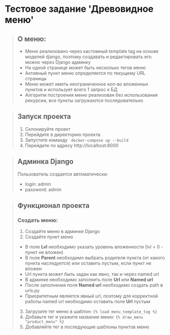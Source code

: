 # Тестовое задание 'Древовидное меню' #
> ## О меню: ##
> - Меню реализовано через кастомный template tag на основе моделей django, поэтому создавать и редактировать его можно через Django админку
> - На одной странице может быть несколько тегов меню
> - Активный пункт меню определяется по текущему URL страницы
> - Меню может иметь неограниченное кол-во вложенных пунктов и использует всего 1 запрос к БД
> - Алгоритм построения меню реализован без использования рекурсии, все пункты загружаются последовательно

> ## Запуск проекта ##
> 1. Склонируйте проект
> 2. Перейдите в директорию проекта
> 3. Запустите команду ``` docker-compose up --build```
> 4. Перейдите по адресу http://localhost:8000

> ## Админка Django ##
> Пользователь создается автоматически:
> - login: admin
> - password: admin

> ## Функционал проекта ##
> ### Создать меню: ###
> 1. Создайте меню в админке Django
> 2. Создайте пункт меню
> - В поле **Lvl** необходимо указать уровень вложенности (lvl = 0 - пункт не вложен)
> - В поле **Parent** необходимо выбрать родителя пункта (от какого пункта наследуется) или оставить пустым, если пункт не вложен
> - Url пункта может быть задан как явно, так и через named url
> - В админке необходимо заполнить поле **Url** или **Named url**
> - После заполнения поля **Named url** необходимо создать path в urls.py
> - Приоритетным является явный url, поэтому для корректной работы named url необходимо оставить поле **Url** пустым
> 3. Загрузите тег меню в шаблон: ```{% load menu_template_tag %}```
> 4. Добавьте тег и укажите название меню: ```{% draw_menu "product_menu" %}```
> 5. Добавляйте тег в последующие шаблоны пунктов меню
